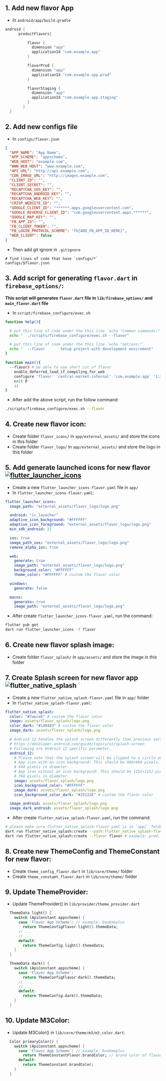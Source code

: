 ## 1. Add new flavor App
* In `android/app/build.gradle`
```gradle
android {
      productFlavors{

          flavor {
            dimension "app"
            applicationId "com.example.app"
          }

          flavorProd {
            dimension "app"
            applicationId "com.example.app.prod"
          }

          flavorStaging {
            dimension "app"
            applicationId "com.example.app.staging"
          }
        }
  }
```

## 2. Add new configs file
* In `configs/flavor.json`
```json
{
  "APP_NAME": "App Name",
  "APP_SCHEME": "appscheme",
  "WEB_HOST": "example.com",
  "WWW_WEB_HOST": "www.example.com",
  "API_URL": "http://api.example.com",
  "CDN_IMAGE_URL": "http://images.example.com",
  "CLIENT_ID": "",
  "CLIENT_SECRET": "",
  "RECAPTCHA_IOS_KEY": "",
  "RECAPTCHA_ANDROID_KEY": "",
  "RECAPTCHA_WEB_KEY": "",
  "CRISP_WEBSITE_ID": "",
  "GOOGLE_CLIENT_ID": "******.apps.googleusercontent.com",
  "GOOGLE_REVERSE_CLIENT_ID": "com.googleusercontent.apps.******",
  "GOOGLE_MAP_KEY": "",
  "FB_APP_ID": "",
  "FB_CLIENT_TOKEN": "",
  "FB_LOGIN_PROTOCOL_SCHEME": "fb{ADD_FB_APP_ID_HERE}",
  "WEB_CLIENT": false
}
```
* Then add git ignore in `.gitignore`
```.gitignore
# find lines of code that have `configs/*`
configs/$flavor.json
```

## 3. Add script for generating `flavor.dart` in `firebase_options/`:
**This script will generates `flavor.dart` file in `lib/firebase_options/` and `main_flavor.dart` file**
* In `script/firebase_configure/exec.sh`
```exec.sh
function help(){

  # put this line of code under the this line `echo "Common commands:"`
  echo "  ./scripts/firebase_configure/exec.sh --flavor"

  # put this line of code under the this line `echo "options:"`
  echo "  --flavor       Setup project with development enviroment"
}

function main(){
  --flavor) # be able to use short cut of flavor
    enable_deferred_load_if_compiling_for_web
    configure 'flavor' 'central-market-internal' 'com.example.app' '1:339169869188:web:57d3de271722e03ca4b1d1' $2
    exit 0
    ;;
}
```
* After add the above script, run the follow command:
```bash
./scripts/firebase_configure/exec.sh --flavor
```

## 4. Create new flavor icon:
* Create folder `flavor_icons/` in `app/external_assets/` and store the icons in this folder
* Create folder `flavor_logo/` in `app/external_assets/`  and store the logo in this folder

## 5. Add generate launched icons for new flavor [![flutter_launcher_icons](https://img.shields.io/badge/Flutter%20Community-flutter__launcher__icons-blue)](https://pub.dev/packages/flutter_launcher_icons)
* Create a new `flutter_launcher_icons-flavor.yaml` file in `app/`
* In `flutter_launcher_icons-flavor.yaml`:
```yaml  
flutter_launcher_icons:
  image_path: "external_assets/flavor_logo/logo.png"

  android: "ic_launcher"
  adaptive_icon_background: "#FFFFFF"
  adaptive_icon_foreground: "external_assets/flavor_logo/logo.png"
  min_sdk_android: 21

  ios: true
  image_path_ios: "external_assets/flavor_logo/logo.png"
  remove_alpha_ios: true

  web:
    generate: true
    image_path: "external_assets/flavor_logo/logo.png"
    background_color: "#FFFFFF"
    theme_color: "#FFFFFF" # custom the flavor color

  windows:
    generate: false

  macos:
    generate: true
    image_path: "external_assets/flavor_logo/logo.png"
  ```
* After create `flutter_launcher_icons-flavor.yaml`, run the command:
```bash
flutter pub get
dart run flutter_launcher_icons -f flavor
```

## 6. Create new flavor splash image:
* Create folder `flavor_splash/` in `app/assets/` and store the image in this folder

## 7. Create Splash screen for new flavor app ![flutter_native_splash](https://img.shields.io/badge/flutter_native_splash-v2.4.0-blue)
* Create a new `flutter_native_splash-flavor.yaml` file in `app/` folder
* In `flutter_native_splash-flavor.yaml`:
```yaml
flutter_native_splash:
  color: "#faeceb" # custom the flavor color
  image: assets/flavor_splash/logo.png
  color_dark: "#140403" # custom the flavor color
  image_dark: assets/flavor_splash/logo.png

  # Android 12 handles the splash screen differently than previous versions.  Please visit
  # https://developer.android.com/guide/topics/ui/splash-screen
  # Following are Android 12 specific parameter.
  android_12:
    # Please note that the splash screen will be clipped to a circle on the center of the screen.
    # App icon with an icon background: This should be 960×960 pixels, and fit within a circle
    # 640 pixels in diameter.
    # App icon without an icon background: This should be 1152×1152 pixels, and fit within a circle
    # 768 pixels in diameter.
    image: assets/flavor_splash/logo.png
    icon_background_color: "#FFFFFF"
    image_dark: assets/flavor_splash/logo.png
    icon_background_color_dark: "#25222E" # custom the flavor color

  image_android: assets/flavor_splash/logo.png
  image_dark_android: assets/flavor_splash/logo.png
```
* After create `flutter_native_splash-flavor.yaml`, run the command:
```bash
# please make sure flutter_native_splash-flavor.yaml is in `app/` folder
dart run flutter_native_splash:create --path:flutter_native_splash-flavor.yaml
dart run flutter_native_splash:create --flavor flavor # example: prod, staging, dev, ...
```

## 8. Create new ThemeConfig and ThemeConstant for new flavor:
* Create `theme_config_flavor.dart` in `lib/core/theme/` folder
* Create `theme_constamt_flavor.dart` in `lib/core/theme/` folder

## 9. Update ThemeProvider:
* Update ThemeProvider() in `lib/provider/theme_provider.dart`
```dart
  ThemeData light() {
    switch (ApiConstant.appscheme) {
      case 'Flavor App Scheme': // example: bookmeplus
        return ThemeConfigFlavor.light().themeData;
      // ...
      // ...
      default:
        return ThemeConfig.light().themeData;
    }
  }

  ThemeData dark() {
    switch (ApiConstant.appscheme) {
      case 'Flavor App Scheme':
        return ThemeConfigFlavor.dark().themeData;
      // ...
      // ...
      default:
        return ThemeConfig.dark().themeData;
    }
  }
```

## 10. Update M3Color:
* Update M3Color() in `lib/core/theme/m3/m3_color.dart`:
```dart
  Color primaryColor() {
    switch (ApiConstant.appscheme) {
      case 'Flavor App Scheme': // example: bookmeplus
        return ThemeConstantFlavor.brandColor; // brand color of flavor
      default:
        return ThemeConstant.brandColor;
    }
  }
```



